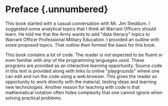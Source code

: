 # Preface {.unnumbered}

This book started with a casual conversation with Mr. Jim Steddum.
I suggested some analytical topics that I think all Warrant Officers should learn.
He told me that the Army wants to add "data literacy" topics to Warrant Officer
Professional Military Education. I provided an outline with some proposed
topics. That outline then formed the basis for this book.

This book contains a lot of code. The reader is *not* expected to be fluent or even familiar
with *any* of the programming languages used. These programs are provided as an
interactive learning opportunity. Source code in this text is provided along with
links to online "playgrounds" where one can edit and run the code using a web browser.
This gives the reader an opportunity to work directly with the material, testing
ideas and learning new technologies. Another reason for teaching with code is
that mathematical notation often hides complexity that one cannot ignore when
solving practical problems.
